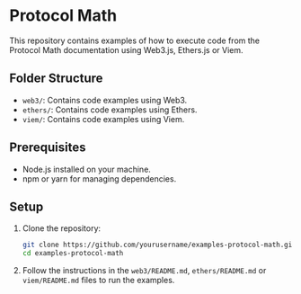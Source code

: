 # Protocol Math

This repository contains examples of how to execute code from the Protocol Math documentation using Web3.js, Ethers.js or Viem.

## Folder Structure

- `web3/`: Contains code examples using Web3.
- `ethers/`: Contains code examples using Ethers.
- `viem/`: Contains code examples using Viem.

## Prerequisites

- Node.js installed on your machine.
- npm or yarn for managing dependencies.

## Setup

1. Clone the repository:
    ```bash
    git clone https://github.com/yourusername/examples-protocol-math.git
    cd examples-protocol-math
    ```

2. Follow the instructions in the `web3/README.md`, `ethers/README.md` or `viem/README.md` files to run the examples.


